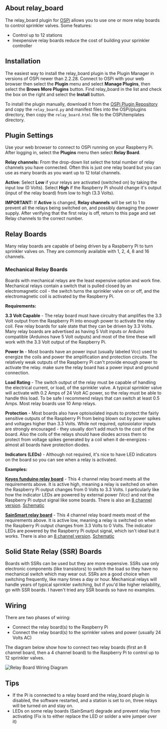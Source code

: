 ## About relay_board
The relay_board plugin for [OSPi](http://dan-in-ca.github.io/OSPi/) allows you to use one or more relay boards to control sprinkler valves. Some features:
- Control up to 12 stations
- Inexpensive relay boards reduce the cost of building your sprinkler controller

## Installation
The easiest way to install the relay_board plugin is the Plugin Manager in versions of OSPi newer than 2.2.28. Connect to OSPi with your web browser then select the **Plugin** menu and select **Manage Plugins**, then select the **Brows More Plugins** button. Find relay_board in the list and check the box on the right and select the **Install** button.

To install the plugin manually, download it from the [OSPi Plugin Repository](https://github.com/Dan-in-CA/ospi_plugins) and copy the `relay_board.py` and manifest files into the OSPi/plugins directory, then copy the `relay_board.html` file to the OSPi/templates directory. 

## Plugin Settings
Use your web browser to connect to OSPi running on your Raspberry Pi. After logging in, select the **Plugins** menu then select **Relay Board**.

**Relay channels:** From the drop-down list select the total number of relay channels you have connected. Often this is just one relay board but you can use as many boards as you want up to 12 total channels. 

**Active:** Select **Low** if your relays are activated (switched on) by taking the input low (0 Volts). Select **High** if the Raspberry Pi should change it's output (input of the relay board) from low to high (3.3 Volts).

**IMPORTANT:** If **Active** is changed, **Relay channels** will be set to 1 to prevent all the relays being switched on, and possibly damaging the power supply. After verifying that the first relay is off, return to this page and set Relay channels to the correct number.

## Relay Boards
Many relay boards are capable of being driven by a Raspberry Pi to turn sprinkler valves on. They are commonly available with 1, 2, 4, 8 and 16 channels.

### Mechanical Relay Boards
Boards with mechanical relays are the least expensive option and work fine. Mechanical relays contain a switch that is pulled closed by an electromagnetic coil - the switch turns the sprinkler valve on or off, and the electromagnetic coil is activated by the Raspberry Pi.

**Requirements:**

**3.3 Volt Capable** - The relay board must have circuitry that amplifies the 3.3 Volt output from the Raspberry Pi into enough power to activate the relay coil. Few relay boards for sale state that they can be driven by 3.3 Volts. Many relay boards are advertised as having 5 Volt inputs or Arduino compatible (Arduinos have 5 Volt outputs) and most of the time these will work with the 3.3 Volt output of the Raspberry Pi.

**Power In** - Most boards have an power input (usually labeled Vcc) used to energize the coils and power the amplification and protection circuits. The relatively weak outputs of the Raspberry Pi can't provide enough power to activate the relay. make sure the relay board has a power input and ground connection.

**Load Rating** - The switch output of the relay must be capable of handling the electrical current, or load, of the sprinkler valve. A typical sprinkler valve will activate with 0.2 Amps of 24 Volt AC power, so the relay must be able to handle this load. To be safe I recommend relays that can switch at least 0.5 Amps. Most relay boards use 10 Amp relays.

**Protection** - Most boards also have optoisolated inputs to protect the fairly sensitive outputs of the Raspberry Pi from being blown out by power spikes and voltages higher than 3.3 Volts. While not required, optosiolator inputs are strongly encouraged - they usually don't add much to the cost of the board. Also the coils of the relays should have diodes across them to protect from voltage spikes generated by a coil when it de-energizes - almost all boards have protection diodes.

**Indicators (LEDs)** - Although not required, it's nice to have LED indicators on the board so you can see when a relay is activated.
  
**Examples:**

**[Keyes funduino relay board](http://www.dx.com/p/arduino-compatible-4-channel-relay-shield-module-144762)** - This 4 channel relay board meets all the requirements above. It is active high, meaning a relay is switched on when the Raspberry Pi output changes from 0 Volts to 3.3 Volts. I particularly like how the indicator LEDs are powered by external power (Vcc) and not the Raspberry Pi output signal like some boards. There is also an [8 channel version](http://www.dx.com/p/keyes-8-channel-relay-expansion-module-w-optocoupler-isolation-red-blue-209453). [Schematic](http://electronicapagina.com/)

**[SainSmart relay board](http://www.sainsmart.com/arduino/arduino-components/relays/4-channel-5v-relay-module-for-pic-arm-avr-dsp-arduino-msp430-ttl-logic.html)** - This 4 channel relay board meets most of the requirements above. It is active low, meaning a relay is switched on when the Raspberry Pi output changes from 3.3 Volts to 0 Volts. The indicator LEDs are powered by the Raspberry Pi output signal, which isn't ideal but it works. There is also an [8 channel version](http://www.sainsmart.com/arduino/arduino-components/relays/8-channel-dc-5v-relay-module-for-arduino-pic-arm-dsp-avr-msp430-ttl-logic.html). [Schematic](http://1.bp.blogspot.com/-IEFq8WDTNsU/UOrJ_zfS5bI/AAAAAAAAAlY/TlDCtwJq2yQ/s1600/sainrelay.PNG)

## Solid State Relay (SSR) Boards
Boards with SSRs can be used but they are more expensive. SSRs use only electronic components (like transistors) to switch the load so they have no mechanical switch which may wear out. SSRs are a good choice when switching frequently, like many times a day or hour. Mechanical relays will handle years of typical sprinkler switching, but if you'd like higher reliability, go with SSR boards. I haven't tried any SSR boards so have no examples.

## Wiring
There are two phases of wiring:
- Connect the relay board(s) to the Raspberry Pi
- Connect the relay board(s) to the sprinkler valves and power (usually 24 Volts AC)

The diagram below show how to connect two relay boards (first an 8 channel board, then a 4 channel board) to the Raspberry Pi to control up to 12 sprinkler valves.

![Relay Board Wiring Diagram](https://dl.dropboxusercontent.com/u/9526908/relay_board/RelayWiringDiagram.png)

## Tips
- If the Pi is connected to a relay board and the relay_board plugin is disabled, the software restarted, and a station is set to on, three relays will be turned on and stay on.
- LEDs on some relay boards (SainSmart) degrade and prevent relay from activating (Fix is to either replace the LED or solder a wire jumper over it)
